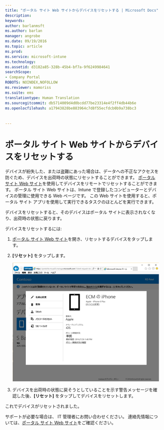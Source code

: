 ```yaml
---
title: "ポータル サイト Web サイトからデバイスをリセットする | Microsoft Docs"
description: 
keywords: 
author: barlanmsft
ms.author: barlan
manager: angrobe
ms.date: 09/19/2016
ms.topic: article
ms.prod: 
ms.service: microsoft-intune
ms.technology: 
ms.assetid: d3182a85-328b-45b4-bf7a-9f6249984641
searchScope:
- Company Portal
ROBOTS: NOINDEX,NOFOLLOW
ms.reviewer: mamoriss
ms.suite: ems
translationtype: Human Translation
ms.sourcegitcommit: db5714009d4d0bcdd77be23314e4f2ff4db44b6e
ms.openlocfilehash: a17943828be883964c7d8f55ecfdcb0b9a738bc3


---
```



# <a name="reset-your-device-from-the-company-portal-website"></a>ポータル サイト Web サイトからデバイスをリセットする

デバイスが紛失した、または盗難にあった場合は、データへの不正なアクセスを防ぐため、デバイスを出荷時の状態にリセットすることができます。 [ポータル サイト Web サイト](http://portal.manage.microsoft.com)を使用してデバイスをリモートでリセットすることができます。 ポータル サイト Web サイトは、Intune で登録したコンピューターとデバイスの管理に使用できる Web ページです。 この Web サイトを使用すると、ポータル サイト アプリを使用して実行できるタスクのほとんどを実行できます。

デバイスをリセットすると、そのデバイスはポータル サイトに表示されなくなり、出荷時の状態に戻ります。

デバイスをリセットするには:

1.  [ポータル サイト Web サイト](http://portal.manage.microsoft.com)を開き、リセットするデバイスをタップします。

2.  **[リセット]** をタップします。

    ![reset-device-option-on-company-portal-website](./media//iwp-screen-with-all-options.png)

3. デバイスを出荷時の状態に戻そうとしていることを示す警告メッセージを確認した後、**[リセット]** をタップしてデバイスをリセットします。

これでデバイスがリセットされました。

サポートが必要な場合は、 IT 管理者にお問い合わせください。 連絡先情報については、[ポータル サイト Web サイト](http://portal.manage.microsoft.com)をご確認ください。





<!--HONumber=Dec16_HO3-->


